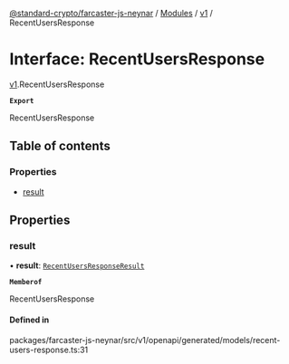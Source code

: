 [@standard-crypto/farcaster-js-neynar](../README.md) / [Modules](../modules.md) / [v1](../modules/v1.md) / RecentUsersResponse

# Interface: RecentUsersResponse

[v1](../modules/v1.md).RecentUsersResponse

**`Export`**

RecentUsersResponse

## Table of contents

### Properties

- [result](v1.RecentUsersResponse.md#result)

## Properties

### result

• **result**: [`RecentUsersResponseResult`](v1.RecentUsersResponseResult.md)

**`Memberof`**

RecentUsersResponse

#### Defined in

packages/farcaster-js-neynar/src/v1/openapi/generated/models/recent-users-response.ts:31
